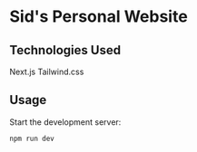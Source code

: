 # Sid's Personal Website

## Technologies Used
Next.js
Tailwind.css

## Usage

Start the development server:
```bash
npm run dev
``````